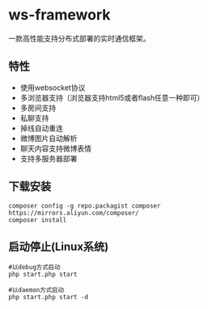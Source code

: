 # ws-framework
一款高性能支持分布式部署的实时通信框架。

## 特性
 * 使用websocket协议
 * 多浏览器支持（浏览器支持html5或者flash任意一种即可）
 * 多房间支持
 * 私聊支持
 * 掉线自动重连
 * 微博图片自动解析
 * 聊天内容支持微博表情
 * 支持多服务器部署

## 下载安装
```
composer config -g repo.packagist composer https://mirrors.aliyun.com/composer/
composer install
```

## 启动停止(Linux系统)

```
#以debug方式启动
php start.php start

#以daemon方式启动
php start.php start -d
```
